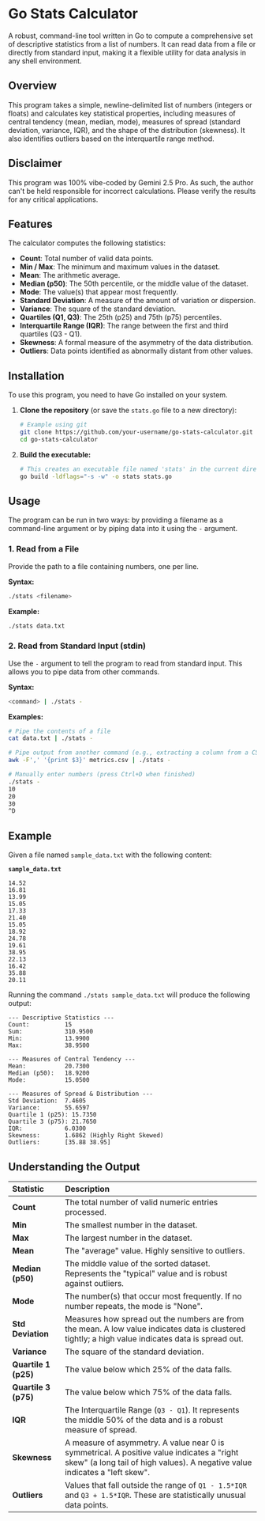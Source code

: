 # Go Stats Calculator

A robust, command-line tool written in Go to compute a comprehensive set of descriptive statistics from a list of numbers. It can read data from a file or directly from standard input, making it a flexible utility for data analysis in any shell environment.

## Overview

This program takes a simple, newline-delimited list of numbers (integers or floats) and calculates key statistical properties, including measures of central tendency (mean, median, mode), measures of spread (standard deviation, variance, IQR), and the shape of the distribution (skewness). It also identifies outliers based on the interquartile range method.

## Disclaimer

This program was 100% vibe-coded by Gemini 2.5 Pro. As such, the author can't be held responsible for incorrect calculations. Please verify the results for any critical applications.

## Features

The calculator computes the following statistics:

-   **Count**: Total number of valid data points.
-   **Min / Max**: The minimum and maximum values in the dataset.
-   **Mean**: The arithmetic average.
-   **Median (p50)**: The 50th percentile, or the middle value of the dataset.
-   **Mode**: The value(s) that appear most frequently.
-   **Standard Deviation**: A measure of the amount of variation or dispersion.
-   **Variance**: The square of the standard deviation.
-   **Quartiles (Q1, Q3)**: The 25th (p25) and 75th (p75) percentiles.
-   **Interquartile Range (IQR)**: The range between the first and third quartiles (Q3 - Q1).
-   **Skewness**: A formal measure of the asymmetry of the data distribution.
-   **Outliers**: Data points identified as abnormally distant from other values.

## Installation

To use this program, you need to have Go installed on your system.

1.  **Clone the repository** (or save the `stats.go` file to a new directory):
    ```bash
    # Example using git
    git clone https://github.com/your-username/go-stats-calculator.git
    cd go-stats-calculator
    ```

2.  **Build the executable:**
    ```bash
    # This creates an executable file named 'stats' in the current directory
    go build -ldflags="-s -w" -o stats stats.go
    ```

## Usage

The program can be run in two ways: by providing a filename as a command-line argument or by piping data into it using the `-` argument.

### 1. Read from a File

Provide the path to a file containing numbers, one per line.

**Syntax:**
```bash
./stats <filename>
```

**Example:**
```bash
./stats data.txt
```

### 2. Read from Standard Input (stdin)

Use the `-` argument to tell the program to read from standard input. This allows you to pipe data from other commands.

**Syntax:**
```bash
<command> | ./stats -
```

**Examples:**
```bash
# Pipe the contents of a file
cat data.txt | ./stats -

# Pipe output from another command (e.g., extracting a column from a CSV)
awk -F',' '{print $3}' metrics.csv | ./stats -

# Manually enter numbers (press Ctrl+D when finished)
./stats -
10
20
30
^D
```

## Example

Given a file named `sample_data.txt` with the following content:

**`sample_data.txt`**
```
14.52
16.81
13.99
15.05
17.33
21.40
15.05
18.92
24.78
19.61
38.95
22.13
16.42
35.88
20.11
```

Running the command `./stats sample_data.txt` will produce the following output:

```
--- Descriptive Statistics ---
Count:          15
Sum:            310.9500
Min:            13.9900
Max:            38.9500

--- Measures of Central Tendency ---
Mean:           20.7300
Median (p50):   18.9200
Mode:           15.0500

--- Measures of Spread & Distribution ---
Std Deviation:  7.4605
Variance:       55.6597
Quartile 1 (p25): 15.7350
Quartile 3 (p75): 21.7650
IQR:            6.0300
Skewness:       1.6862 (Highly Right Skewed)
Outliers:       [35.88 38.95]
```

## Understanding the Output

| Statistic         | Description                                                                                                                                                                |
| :---------------- |:---------------------------------------------------------------------------------------------------------------------------------------------------------------------------|
| **Count**         | The total number of valid numeric entries processed.                                                                                                                       |
| **Min**           | The smallest number in the dataset.                                                                                                                                        |
| **Max**           | The largest number in the dataset.                                                                                                                                         |
| **Mean**          | The "average" value. Highly sensitive to outliers.                                                                                                                         |
| **Median (p50)**  | The middle value of the sorted dataset. Represents the "typical" value and is robust against outliers.                                                                     |
| **Mode**          | The number(s) that occur most frequently. If no number repeats, the mode is "None".                                                                                        |
| **Std Deviation** | Measures how spread out the numbers are from the mean. A low value indicates data is clustered tightly; a high value indicates data is spread out.                         |
| **Variance**      | The square of the standard deviation.                                                                                                                                      |
| **Quartile 1 (p25)** | The value below which 25% of the data falls.                                                                                                                            |
| **Quartile 3 (p75)** | The value below which 75% of the data falls.                                                                                                                            |
| **IQR**           | The Interquartile Range (`Q3 - Q1`). It represents the middle 50% of the data and is a robust measure of spread.                                                           |
| **Skewness**      | A measure of asymmetry. A value near 0 is symmetrical. A positive value indicates a "right skew" (a long tail of high values). A negative value indicates a "left skew".   |
| **Outliers**      | Values that fall outside the range of `Q1 - 1.5*IQR` and `Q3 + 1.5*IQR`. These are statistically unusual data points.                                                      |
